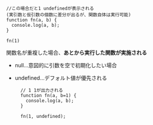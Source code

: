 
    //この場合だと1 undefinedが表示される  
    (実引数と仮引数の個数に差分が出るが、関数自体は実行可能)
    function fn(a, b) {
      console.log(a, b);
    }
    
    fn(1)

関数名が重複した場合、**あとから実行した関数が実施される**

- null…意図的に引数を空で初期化したい場合
- undefined…デフォルト値が優先される

        // 1 1が出力される
        function fn(a, b=1) {
          console.log(a, b);
        }
        
        fn(1, undefined);
